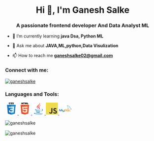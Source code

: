 <h1 align="center">Hi 👋, I'm Ganesh Salke</h1>
<h3 align="center">A passionate frontend developer And Data Analyst ML <br>
    </h3>

- 🌱 I’m currently learning **java Dsa, Python ML**

- 💬 Ask me about **JAVA,ML,python,Data Visulization**

- 📫 How to reach me **ganeshsalke02@gmail.com**

<h3 align="left">Connect with me:</h3>
<p align="left">
<a href="https://linkedin.com/in/ganeshsalke" target="blank"><img align="center" src="https://raw.githubusercontent.com/rahuldkjain/github-profile-readme-generator/master/src/images/icons/Social/linked-in-alt.svg" alt="ganeshsalke" height="30" width="40" /></a>
</p>

<h3 align="left">Languages and Tools:</h3>
<p align="left"> <a href="https://www.w3schools.com/css/" target="_blank" rel="noreferrer"> <img src="https://raw.githubusercontent.com/devicons/devicon/master/icons/css3/css3-original-wordmark.svg" alt="css3" width="40" height="40"/> </a> <a href="https://www.w3.org/html/" target="_blank" rel="noreferrer"> <img src="https://raw.githubusercontent.com/devicons/devicon/master/icons/html5/html5-original-wordmark.svg" alt="html5" width="40" height="40"/> </a> <a href="https://www.java.com" target="_blank" rel="noreferrer"> <img src="https://raw.githubusercontent.com/devicons/devicon/master/icons/java/java-original.svg" alt="java" width="40" height="40"/> </a> <a href="https://developer.mozilla.org/en-US/docs/Web/JavaScript" target="_blank" rel="noreferrer"> <img src="https://raw.githubusercontent.com/devicons/devicon/master/icons/javascript/javascript-original.svg" alt="javascript" width="40" height="40"/> </a> <a href="https://www.mysql.com/" target="_blank" rel="noreferrer"> <img src="https://raw.githubusercontent.com/devicons/devicon/master/icons/mysql/mysql-original-wordmark.svg" alt="mysql" width="40" height="40"/> </a> </p>

<p><img align="center" src="https://github-readme-stats.vercel.app/api/top-langs?username=ganeshsalke&show_icons=true&locale=en&layout=compact" alt="ganeshsalke" /></p>

<p><img align="center" src="https://github-readme-streak-stats.herokuapp.com/?user=ganeshsalke&" alt="ganeshsalke" /></p>
